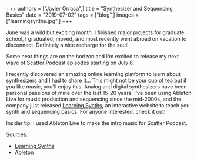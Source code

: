 +++
authors = ["Javier Orraca",]
title = "Synthesizer and Sequencing Basics"
date = "2019-07-02"
tags = ["blog",]
images = ["learningsynths.jpg",]
+++

June was a wild but exciting month. I finished major projects for graduate school, I graduated, moved, and most recently went abroad on vacation to disconnect. Definitely a nice recharge for the soul!
<!--more-->
Some neat things are on the horizon and I'm excited to release my next wave of Scatter Podcast episodes starting on July 8.

I recently discovered an amazing online learning platform to learn about synthesizers and I had to share it... This might not be your cup of tea but if you like music, you'll enjoy this. Analog and digital synthesizers have been personal passions of mine over the last 15-20 years. I've been using Ableton Live for music production and sequencing since the mid-2000s, and the company just released [Learning Synths](https://learningsynths.ableton.com/), an interactive website to teach you synth and sequencing basics. For anyone interested, check it out!

Insider tip: I used Ableton Live to make the intro music for Scatter Podcast.

Sources:

* [Learning Synths](https://learningsynths.ableton.com/)
* [Ableton](https://www.ableton.com/en/)